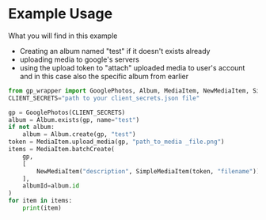 # Example Usage
What you will find in this example
* Creating an album named "test" if it doesn't exists already
* uploading media to google's servers
* using the upload token to "attach" uploaded media to  user's account and in this case also the specific album from earlier
```python
from gp_wrapper import GooglePhotos, Album, MediaItem, NewMediaItem, SimpleMediaItem
CLIENT_SECRETS="path to your client_secrets.json file"

gp = GooglePhotos(CLIENT_SECRETS)
album = Album.exists(gp, name="test")
if not album:
    album = Album.create(gp, "test")
token = MediaItem.upload_media(gp, "path_to_media _file.png")
items = MediaItem.batchCreate(
    gp,
    [
        NewMediaItem("description", SimpleMediaItem(token, "filename"))
    ],
    albumId=album.id
)
for item in items:
    print(item)

```